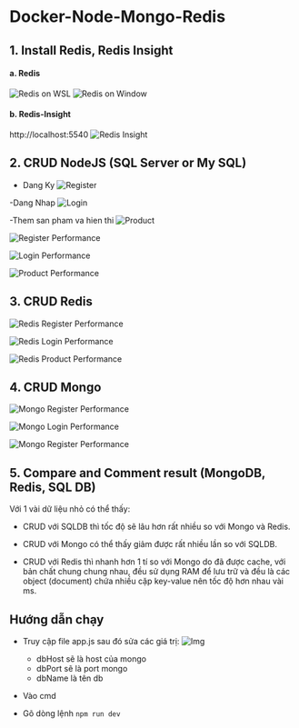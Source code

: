 # Docker-Node-Mongo-Redis
## 1. Install Redis, Redis Insight
#### a. Redis

![Redis on WSL](https://i.imgur.com/LcyEUkN.png)
![Redis on Window](https://i.imgur.com/SZeNEuZ.png)

#### b. Redis-Insight
http://localhost:5540
![Redis Insight](https://i.imgur.com/yQogh2x.png)

## 2. CRUD NodeJS (SQL Server or My SQL)

- Dang Ky
![Register](https://i.imgur.com/ngBlqaA.png)

-Dang Nhap
![Login](https://i.imgur.com/JanpuO9.png)

-Them san pham va hien thi
![Product](https://i.imgur.com/AoFxjZ8.png)

![Register Performance](https://i.imgur.com/TLdYF2Q.png)

![Login Performance](https://i.imgur.com/xcyo0QR.png)

![Product Performance](https://i.imgur.com/nNkuOQo.png)

## 3. CRUD Redis

![Redis Register Performance](https://i.imgur.com/UiMmz3S.png)

![Redis Login Performance](https://i.imgur.com/5cGLAzq.png)

![Redis Product Performance](https://i.imgur.com/3kdq2Lr.png)

## 4. CRUD Mongo

![Mongo Register Performance](https://i.imgur.com/E5aqh8n.png)

![Mongo Login Performance](https://i.imgur.com/kA7GSYI.png)

![Mongo Register Performance](https://i.imgur.com/xNowoG4.png)
## 5. Compare and Comment result (MongoDB, Redis, SQL DB)
Với 1 vài dữ liệu nhỏ có thể thấy:

- CRUD với SQLDB thì tốc độ sẽ lâu hơn rất nhiều so với Mongo và Redis.

- CRUD với Mongo có thể thấy giảm được rất nhiều lần so với SQLDB.

- CRUD với Redis thì nhanh hơn 1 tí so với Mongo do đã được cache, với bản chất chung chung nhau, đều sử dụng RAM để lưu trữ và đều là các object (document) chứa nhiều cặp key-value nên tốc độ hơn nhau vài ms.

## Hướng dẫn chạy

- Truy cập file app.js sau đó sửa các giá trị:
  ![Img](https://i.imgur.com/oKzROgk.png)
  - dbHost sẽ là host của mongo
  - dbPort sẽ là port mongo
  - dbName là tên db

- Vào cmd
- Gõ dòng lệnh
    `npm run dev`

